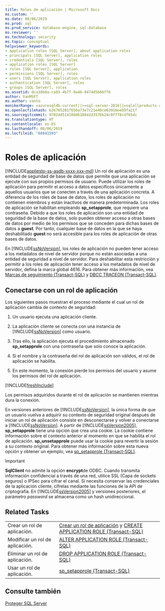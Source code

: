 ```yaml
---
title: Roles de aplicación | Microsoft Docs
ms.custom: ''
ms.date: 08/06/2019
ms.prod: sql
ms.prod_service: database-engine, sql-database
ms.reviewer: ''
ms.technology: security
ms.topic: conceptual
helpviewer_keywords:
- application roles [SQL Server], about application roles
- principals [SQL Server], application roles
- credentials [SQL Server], roles
- application roles [SQL Server]
- roles [SQL Server], application
- permissions [SQL Server], roles
- users [SQL Server], application roles
- authentication [SQL Server], roles
- groups [SQL Server], roles
ms.assetid: dca18b8a-ca03-4b7f-9a46-8474d5b66f76
author: VanMSFT
ms.author: vanto
monikerRange: =azuresqldb-current||>=sql-server-2016||=sqlallproducts-allversions||>=sql-server-linux-2017||=azuresqldb-mi-current
ms.openlocfilehash: b26765281f650a73e7c21e40ce63916eeb9fa21f
ms.sourcegitcommit: 9702dd51410dd610842d3576b24c0ff78cdf65dc
ms.translationtype: HT
ms.contentlocale: es-ES
ms.lasthandoff: 08/06/2019
ms.locfileid: "68841593"
---
```

# <a name="application-roles"></a>Roles de aplicación
[!INCLUDE[appliesto-ss-asdb-xxxx-xxx-md](../../../includes/appliesto-ss-asdb-xxxx-xxx-md.md)]
  Un rol de aplicación es una entidad de seguridad de base de datos que permite que una aplicación se ejecute con sus propios permisos de usuario. Puede utilizar los roles de aplicación para permitir el acceso a datos específicos únicamente a aquellos usuarios que se conecten a través de una aplicación concreta. A diferencia de los roles de base de datos, los roles de aplicación no contienen miembros y están inactivos de manera predeterminada. Los roles de aplicación se habilitan empleando **sp_setapprole**, que requiere una contraseña. Debido a que los roles de aplicación son una entidad de seguridad de la base de datos, solo pueden obtener acceso a otras bases de datos por medio de los permisos que se conceden para dichas bases de datos a **guest**. Por tanto, cualquier base de datos en la que se haya deshabilitado **guest** no será accesible para los roles de aplicación de otras bases de datos.  
  
 En [!INCLUDE[ssNoVersion](../../../includes/ssnoversion-md.md)], los roles de aplicación no pueden tener acceso a los metadatos de nivel de servidor porque no están asociadas a una entidad de seguridad a nivel de servidor. Para deshabilitar esta restricción y permitir a los roles de aplicación tener acceso a los metadatos de nivel de servidor, defina la marca global 4616. Para obtener más información, vea [Marcas de seguimiento &#40;Transact-SQL&#41;](../../../t-sql/database-console-commands/dbcc-traceon-trace-flags-transact-sql.md) y [DBCC TRACEON &#40;Transact-SQL&#41;](../../../t-sql/database-console-commands/dbcc-traceon-transact-sql.md).  
  
## <a name="connecting-with-an-application-role"></a>Conectarse con un rol de aplicación  
 Los siguientes pasos muestran el proceso mediante el cual un rol de aplicación cambia de contexto de seguridad:  
  
1.  Un usuario ejecuta una aplicación cliente.  
  
2.  La aplicación cliente se conecta con una instancia de [!INCLUDE[ssNoVersion](../../../includes/ssnoversion-md.md)] como usuario.  
  
3.  Tras ello, la aplicación ejecuta el procedimiento almacenado **sp_setapprole** con una contraseña que solo conoce la aplicación.  
  
4.  Si el nombre y la contraseña del rol de aplicación son válidos, el rol de aplicación se habilita.  
  
5.  En este momento, la conexión pierde los permisos del usuario y asume los permisos del rol de aplicación.  

[!INCLUDE[freshInclude](../../../includes/paragraph-content/fresh-note-steps-feedback.md)]

 Los permisos adquiridos durante el rol de aplicación se mantienen mientras dura la conexión.  
  
 En versiones anteriores de [!INCLUDE[ssNoVersion](../../../includes/ssnoversion-md.md)], la única forma de que un usuario vuelva a adquirir su contexto de seguridad original después de iniciar un rol de aplicación consiste en desconectarse y volver a conectarse a [!INCLUDE[ssNoVersion](../../../includes/ssnoversion-md.md)]. A partir de [!INCLUDE[ssVersion2005](../../../includes/ssversion2005-md.md)], **sp_setapprole** tiene una opción que crea una cookie. La cookie contiene información sobre el contexto anterior al momento en que se habilita el rol de aplicación. **sp_unsetapprole** puede usar la cookie para revertir la sesión a su contexto original. Para obtener más información sobre esta nueva opción y obtener un ejemplo, vea [sp_setapprole &#40;Transact-SQL&#41;](../../../relational-databases/system-stored-procedures/sp-setapprole-transact-sql.md).  
  
> [!IMPORTANT]  
>  **SqlClient** no admite la opción **encrypt**de ODBC. Cuando transmita información confidencial a través de una red, utilice SSL (Capa de sockets seguros) o IPSec para cifrar el canal. Si necesita conservar las credenciales de la aplicación cliente, cífrelas mediante las funciones de la API de criptografía. En [!INCLUDE[ssVersion2005](../../../includes/ssversion2005-md.md)] y versiones posteriores, el parámetro *password* se almacena como un hash unidireccional.  
  
## <a name="related-tasks"></a>Related Tasks  
  
|||  
|-|-|  
|Crear un rol de aplicación.|[Crear un rol de aplicación](../../../relational-databases/security/authentication-access/create-an-application-role.md) y [CREATE APPLICATION ROLE &#40;Transact-SQL&#41;](../../../t-sql/statements/create-application-role-transact-sql.md)|  
|Modificar un rol de aplicación.|[ALTER APPLICATION ROLE &#40;Transact-SQL&#41;](../../../t-sql/statements/alter-application-role-transact-sql.md)|  
|Eliminar un rol de aplicación.|[DROP APPLICATION ROLE &#40;Transact-SQL&#41;](../../../t-sql/statements/drop-application-role-transact-sql.md)|  
|Usar un rol de aplicación.|[sp_setapprole &#40;Transact-SQL&#41;](../../../relational-databases/system-stored-procedures/sp-setapprole-transact-sql.md)|  
  
## <a name="see-also"></a>Consulte también  
 [Proteger SQL Server](../../../relational-databases/security/securing-sql-server.md)  
  
  
